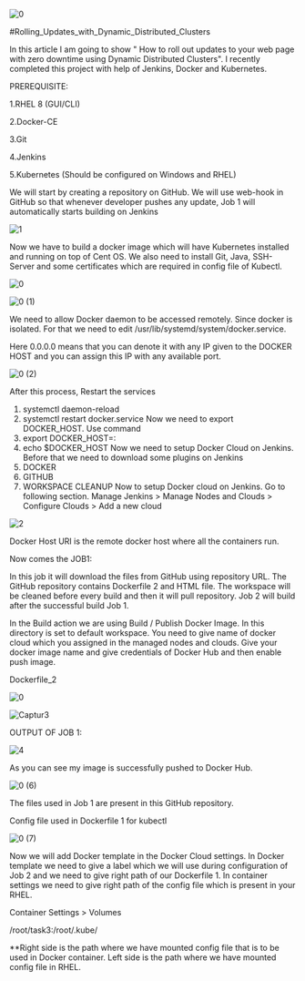 ![0](https://user-images.githubusercontent.com/64473684/85363166-d4708d80-b53d-11ea-9b01-6ce997df3f02.jpg)

#Rolling_Updates_with_Dynamic_Distributed_Clusters

In this article I am going to show " How to roll out updates to your web page with zero downtime using Dynamic Distributed Clusters". I recently completed this project with help of Jenkins, Docker and Kubernetes.

PREREQUISITE:

1.RHEL 8 (GUI/CLI)

2.Docker-CE

3.Git

4.Jenkins

5.Kubernetes (Should be configured on Windows and RHEL)

We will start by creating a repository on GitHub. We will use web-hook in GitHub so that whenever developer pushes any update, Job 1 will automatically starts building on Jenkins

![1](https://user-images.githubusercontent.com/64473684/85364323-84df9100-b540-11ea-8c26-52200f192d28.PNG)

Now we have to build a docker image which will have Kubernetes installed and running on top of Cent OS. We also need to install Git, Java, SSH-Server and some certificates which are required in config file of Kubectl.


![0](https://user-images.githubusercontent.com/64473684/85364844-a8570b80-b541-11ea-89d0-b75d4d91681e.png)

![0 (1)](https://user-images.githubusercontent.com/64473684/85364852-abea9280-b541-11ea-925e-b796b37a3db8.png)

We need to allow Docker daemon to be accessed remotely. Since docker is isolated. For that we need to edit /usr/lib/systemd/system/docker.service.

Here 0.0.0.0 means that you can denote it with any IP given to the DOCKER HOST and you can assign this IP with any available port.


![0 (2)](https://user-images.githubusercontent.com/64473684/85364863-b3aa3700-b541-11ea-982e-033dc6b8b9d1.png)

After this process, Restart the services
1.	systemctl daemon-reload
2.	systemctl restart docker.service
Now we need to export DOCKER_HOST. Use command
1.	export DOCKER_HOST=<your IP address>:<port you assigned>
2.	echo $DOCKER_HOST
Now we need to setup Docker Cloud on Jenkins. Before that we need to download some plugins on Jenkins
1.	DOCKER
2.	GITHUB
3.	WORKSPACE CLEANUP
Now to setup Docker cloud on Jenkins. Go to following section.
Manage Jenkins > Manage Nodes and Clouds > Configure Clouds > Add a new cloud
  
  ![2](https://user-images.githubusercontent.com/64473684/85367016-1271af80-b546-11ea-9f1f-d89ecc62b3cf.PNG)
  
Docker Host URI is the remote docker host where all the containers run.

Now comes the JOB1:

In this job it will download the files from GitHub using repository URL. The GitHub repository contains Dockerfile 2 and HTML file. The workspace will be cleaned before every build and then it will pull repository. Job 2 will build after the successful build Job 1.

In the Build action we are using Build / Publish Docker Image. In this directory is set to default workspace. You need to give name of docker cloud which you assigned in the managed nodes and clouds. Give your docker image name and give credentials of Docker Hub and then enable push image.

Dockerfile_2

![0](https://user-images.githubusercontent.com/64473684/85367280-99268c80-b546-11ea-92bf-d6048bcb8c5b.png)

![Captur3](https://user-images.githubusercontent.com/64473684/85367867-b871e980-b547-11ea-8520-89d60ad62941.PNG)

OUTPUT OF JOB 1:

![4](https://user-images.githubusercontent.com/64473684/85368046-1ef70780-b548-11ea-841a-e861d05d8e4d.PNG)

As you can see my image is successfully pushed to Docker Hub.

![0 (6)](https://user-images.githubusercontent.com/64473684/85368268-9167e780-b548-11ea-81be-366c924e1590.png)

The files used in Job 1 are present in this GitHub repository.

Config file used in Dockerfile 1 for kubectl


![0 (7)](https://user-images.githubusercontent.com/64473684/85369246-5e265800-b54a-11ea-8409-171711e3b9d8.png)

Now we will add Docker template in the Docker Cloud settings. In Docker template we need to give a label which we will use during configuration of Job 2 and we need to give right path of our Dockerfile 1. In container settings we need to give right path of the config file which is present in your RHEL.

Container Settings > Volumes

/root/task3:/root/.kube/

**Right side is the path where we have mounted config file that is to be used in Docker container. Left side is the path where we have mounted config file in RHEL.


















